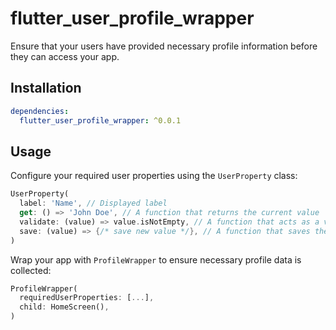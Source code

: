 # flutter_user_profile_wrapper

Ensure that your users have provided necessary profile information before they can access your app.

## Installation

```yaml
dependencies:
  flutter_user_profile_wrapper: ^0.0.1
```

## Usage

Configure your required user properties using the `UserProperty` class:
```dart
UserProperty(
  label: 'Name', // Displayed label
  get: () => 'John Doe', // A function that returns the current value
  validate: (value) => value.isNotEmpty, // A function that acts as a validator for the value
  save: (value) => {/* save new value */}, // A function that saves the new value to a persistent storage
)
```

Wrap your app with `ProfileWrapper` to ensure necessary profile data is collected:
```dart
ProfileWrapper(
  requiredUserProperties: [...],
  child: HomeScreen(),
)
```
